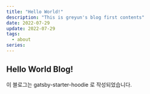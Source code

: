 ```yaml
---
title: "Hello World!"
description: "This is greyun's blog first contents"
date: 2022-07-29
update: 2022-07-29
tags:
  - about
series:
---
```


## Hello World Blog!

이 블로그는 gatsby-starter-hoodie 로 작성되었습니다.
